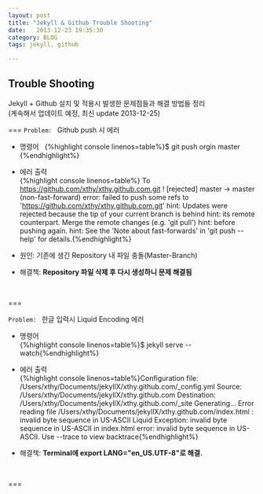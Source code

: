 ```yaml
---
layout: post
title: "Jekyll & Github Trouble Shooting"
date:   2013-12-23 19:35:30
category: BLOG
tags: jekyll, github  

---
```


## Trouble Shooting  
Jekyll + Github 설치 및 적용시 발생한 문제점들과 해결 방법들 정리  
(계속해서 업데이트 예정, 최신 update 2013-12-25)  


===
`Problem: ` Github push 시 에러  

* 명령어     	{%highlight console linenos=table%}$ git push orgin master {%endhighlight%} 
	    
* 에러 출력  
{%highlight console linenos=table%}
To https://github.com/xthy/xthy.github.com.git
! [rejected]        master -> master (non-fast-forward)
error: failed to push some refs to 'https://github.com/xthy/xthy.github.com.git'
hint: Updates were rejected because the tip of your current branch is behind
hint: its remote counterpart. Merge the remote changes (e.g. 'git pull')
hint: before pushing again.
hint: See the 'Note about fast-forwards' in 'git push --help' for details.{%endhighlight%}
* 원인: 기존에 생긴 Repository 내 파일 충돌(Master-Branch) 
* 해결책: **Repository 파일 삭제 후 다시 생성하니 문제 해결됨**  
<br />  
 
===  

`Problem: ` 한글 입력시 Liquid Encoding 에러  

* 명령어  
	{%highlight console linenos=table%}$ jekyll serve --watch{%endhighlight%}
	  
* 에러 출력  
{%highlight console linenos=table%}Configuration file: /Users/xthy/Documents/jekyllX/xthy.github.com/_config.yml
Source: /Users/xthy/Documents/jekyllX/xthy.github.com
Destination: /Users/xthy/Documents/jekyllX/xthy.github.com/_site
Generating... Error reading file /Users/xthy/Documents/jekyllX/xthy.github.com/index.html
: invalid byte sequence in US-ASCII
Liquid Exception: invalid byte sequence in US-ASCII in index.html
error: invalid byte sequence in US-ASCII. Use --trace to view backtrace{%endhighlight%}
* 해결책: **Terminal에 export LANG="en_US.UTF-8"로 해결.**  
<br />  
 
===